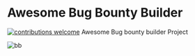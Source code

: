 # Awesome Bug Bounty Builder

[![contributions welcome](https://img.shields.io/badge/contributions-welcome-brightgreen.svg?style=flat)](https://github.com/0xJin/awesome-bugbounty-builder/issues)
Awesome Bug bounty builder Project


![bb](https://user-images.githubusercontent.com/81621963/147457586-79ac41eb-f995-455b-a144-f80a5783047a.PNG)

